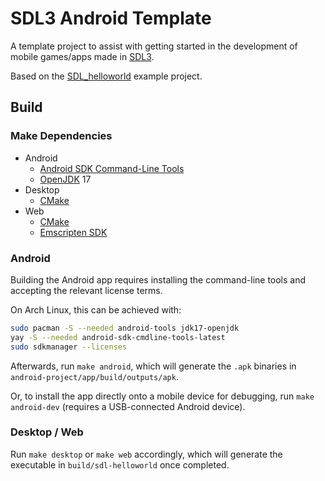 # SDL3 Android Template

A template project to assist with getting started in the development
of mobile games/apps made in [SDL3].

Based on the [SDL_helloworld] example project.

## Build

### Make Dependencies

- Android
	- [Android SDK Command-Line Tools]
	- [OpenJDK] 17
	<!-- - [Inkscape] -->
- Desktop
	- [CMake]
- Web
	- [CMake]
	- [Emscripten SDK]

### Android

Building the Android app requires installing the command-line tools
and accepting the relevant license terms.

On Arch Linux, this can be achieved with:

```sh
sudo pacman -S --needed android-tools jdk17-openjdk
yay -S --needed android-sdk-cmdline-tools-latest
sudo sdkmanager --licenses
```

Afterwards, run `make android`,
which will generate the `.apk` binaries in
`android-project/app/build/outputs/apk`.

Or, to install the app directly onto a mobile device for debugging,
run `make android-dev`
(requires a USB-connected Android device).

### Desktop / Web

Run `make desktop` or `make web` accordingly,
which will generate the executable in `build/sdl-helloworld` once completed.

<!--
## Contributing

This project uses [Cppcheck] and [Uncrustify]
for static code analysis and formatting, respectively.
After cloning the repository,
add the following pre-commit hooks:

```sh
git clone --recurse-submodules https://github.com/edward-ly/sdl3-android-template
cd sdl3-android-template
cp .git/hooks/pre-commit{.sample,}
echo '
cppcheck --error-exitcode=1
uncrustify -c uncrustify.cfg' >> .git/hooks/pre-commit
```
-->

<!-- Links -->

[SDL3]: http://libsdl.org/
[SDL_helloworld]: https://github.com/libsdl-org/SDL_helloworld
[Android SDK Command-Line Tools]:
	https://developer.android.com/tools/releases/cmdline-tools
[OpenJDK]: https://openjdk.org/
<!-- [Inkscape]: https://inkscape.org/ -->
[CMake]: https://cmake.org/
[Emscripten SDK]: https://emscripten.org/

<!-- [Cppcheck]: https://cppcheck.sourceforge.io/ -->
<!-- [Uncrustify]: https://uncrustify.sourceforge.net/ -->
